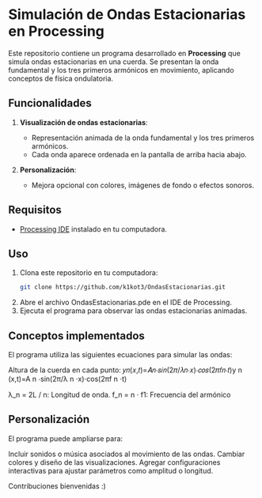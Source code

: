 # Simulación de Ondas Estacionarias en Processing

Este repositorio contiene un programa desarrollado en **Processing** que simula ondas estacionarias en una cuerda. Se presentan la onda fundamental y los tres primeros armónicos en movimiento, aplicando conceptos de física ondulatoria.

## Funcionalidades

1. **Visualización de ondas estacionarias**:
   - Representación animada de la onda fundamental y los tres primeros armónicos.
   - Cada onda aparece ordenada en la pantalla de arriba hacia abajo.

2. **Personalización**:
   - Mejora opcional con colores, imágenes de fondo o efectos sonoros.

## Requisitos

- [Processing IDE](https://processing.org/download) instalado en tu computadora.

## Uso

1. Clona este repositorio en tu computadora:
   ```bash
   git clone https://github.com/k1kot3/OndasEstacionarias.git
   ```
2. Abre el archivo OndasEstacionarias.pde en el IDE de Processing.
3. Ejecuta el programa para observar las ondas estacionarias animadas.

## Conceptos implementados

El programa utiliza las siguientes ecuaciones para simular las ondas:

Altura de la cuerda en cada punto:
𝑦𝑛(𝑥,𝑡)=𝐴𝑛⋅𝑠𝑖𝑛(2𝜋/𝜆𝑛⋅𝑥)⋅𝑐𝑜𝑠(2𝜋𝑓𝑛⋅𝑡)y n​ (x,t)=A n​ ⋅sin(2π/λ n​ ⋅x)⋅cos(2πf n ⋅t)

λ_n = 2L / n: Longitud de onda.
f_n = n · f1: Frecuencia del armónico

## Personalización

El programa puede ampliarse para:

Incluir sonidos o música asociados al movimiento de las ondas.
Cambiar colores y diseño de las visualizaciones.
Agregar configuraciones interactivas para ajustar parámetros como amplitud o longitud.

Contribuciones bienvenidas :)
